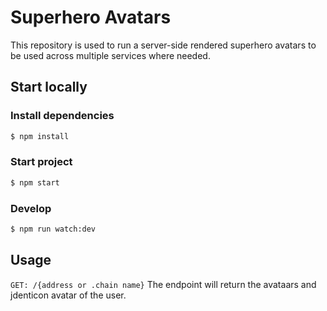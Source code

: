 # Superhero Avatars

This repository is used to run a server-side rendered superhero avatars to be used across multiple services where needed.


## Start locally

### Install dependencies
```sh
$ npm install
```

### Start project
```sh
$ npm start
```

### Develop
```sh
$ npm run watch:dev
```

## Usage

`GET: /{address or .chain name}`
The endpoint will return the avataars and jdenticon avatar of the user.
